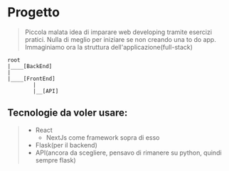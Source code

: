 # Progetto
> Piccola malata idea di imparare web developing tramite esercizi pratici.
> Nulla di meglio per iniziare se non creando una to do app.
> Immaginiamo ora la struttura dell'applicazione(full-stack)
> 
> 
``` 	
root
|____[BackEnd]
|
|____[FrontEnd]
		|
		|__[API]
```

## Tecnologie da voler usare:
> - React
> 	- NextJs come framework sopra di esso
> - Flask(per il backend)
> - API(ancora da scegliere, pensavo di rimanere su python, quindi sempre flask)